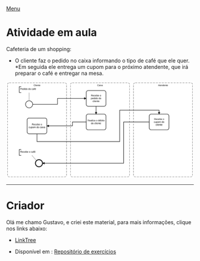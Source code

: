 [Menu](../README.md)


# Atividade em aula

Cafeteria de um shopping:
* O cliente faz o pedido no caixa informando o tipo de café que ele quer. 
*Em seguida ele entrega um cupom para o próximo atendente, que irá preparar o café e entregar na mesa.


![Imagem do exercicio](img/diagram.svg)


***

# Criador
Olá me chamo Gustavo, e criei este material, para mais informações, clique nos links abaixo:

* [LinkTree](https://www.linktree.com.br/gusleaooliveira)


* Disponível em : [Repositório de exercícios](https://gusleaooliveira.github.io/posts/)


